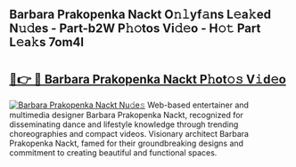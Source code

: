 ## Barbara Prakopenka Nackt O𝚗𝚕yf𝚊ns L𝚎a𝚔ed N𝚞𝚍es - Part-b2W P𝚑𝚘tos Vi𝚍𝚎o - H𝚘𝚝 Part L𝚎a𝚔s 7om4l

# <h2><a href="http://kf53yzg.oniu.top/?m=Barbara+Prakopenka+Nackt">🔗👉 🔴 Barbara Prakopenka Nackt P𝚑ot𝚘𝚜 V𝚒d𝚎o</a></h2>

[![Barbara Prakopenka Nackt Nu𝚍e𝚜](https://i.imgur.com/0qMVB7G.gif)](http://kf53yzg.oniu.top/?m=Barbara+Prakopenka+Nackt)
Web-based entertainer and multimedia designer Barbara Prakopenka Nackt, recognized for disseminating dance and lifestyle knowledge through trending choreographies and compact videos. Visionary architect Barbara Prakopenka Nackt, famed for their groundbreaking designs and commitment to creating beautiful and functional spaces.  
